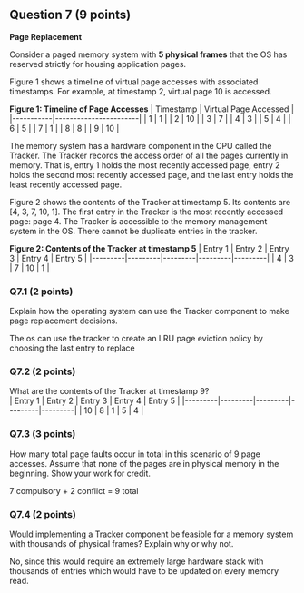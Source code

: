 ## Question 7 (9 points)
**Page Replacement**

Consider a paged memory system with **5 physical frames** that the OS has
reserved strictly for housing application pages.

Figure 1 shows a timeline of virtual page accesses with associated timestamps.
For example, at timestamp 2, virtual page 10 is accessed.

**Figure 1: Timeline of Page Accesses**
| Timestamp | Virtual Page Accessed |
|-----------|-----------------------|
| 1         |  1                    |
| 2         | 10                    |
| 3         |  7                    |
| 4         |  3                    |
| 5         |  4                    |
| 6         |  5                    |
| 7         |  1                    |
| 8         |  8                    |
| 9         | 10                    |

The memory system has a hardware component in the CPU called the Tracker. The
Tracker records the access order of all the pages currently in memory. That is,
entry 1 holds the most recently accessed page, entry 2 holds the second most
recently accessed page, and the last entry holds the least recently accessed
page.

Figure 2 shows the contents of the Tracker at timestamp 5. Its contents are
[4, 3, 7, 10, 1]. The first entry in the Tracker is the most recently accessed
page: page 4. The Tracker is accessible to the memory management system in the
OS. There cannot be duplicate entries in the tracker.

**Figure 2: Contents of the Tracker at timestamp 5**
| Entry 1 | Entry 2 | Entry 3 | Entry 4 | Entry 5 |
|---------|---------|---------|---------|---------|
| 4       | 3       | 7       | 10      | 1       |

### Q7.1 (2 points)
Explain how the operating system can use the Tracker component to make page
replacement decisions.

The os can use the tracker to create an LRU page eviction policy by choosing
the last entry to replace

### Q7.2 (2 points)
What are the contents of the Tracker at timestamp 9?  
| Entry 1 | Entry 2 | Entry 3 | Entry 4 | Entry 5 |
|---------|---------|---------|---------|---------|
| 10       | 8       | 1       | 5      | 4       |

### Q7.3 (3 points)
How many total page faults occur in total in this scenario of 9 page accesses.
Assume that none of the pages are in physical memory in the beginning. Show
your work for credit.

7 compulsory + 2 conflict = 9 total

### Q7.4 (2 points)
Would implementing a Tracker component be feasible for a memory system with
thousands of physical frames? Explain why or why not.

No, since this would require an extremely large hardware stack with thousands
of entries which would have to be updated on every memory read.


